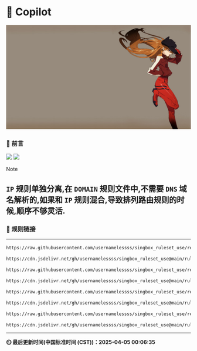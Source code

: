 
# 🧸 Copilot
![](https://raw.githubusercontent.com/usernamelessss/picture-bed/main/images/202504042256831.jpg)
### 📣 前言
![](https://shields.io/badge/-移除重复规则-ff69b4) ![](https://shields.io/badge/-IP&nbsp;规则单独存放不与&nbsp;DOMAIN&nbsp;等混合-green)
> [!NOTE]
**`IP` 规则单独分离,在 `DOMAIN` 规则文件中,不需要 `DNS` 域名解析的,如果和 `IP` 规则混合,导致排列路由规则的时候,顺序不够灵活.**
---

###  🔗 规则链接
---

```url
https://raw.githubusercontent.com/usernamelessss/singbox_ruleset_use/refs/heads/main/rule/Copilot/Copilot_IP.json
```

```url
https://cdn.jsdelivr.net/gh/usernamelessss/singbox_ruleset_use@main/rule/Copilot/Copilot_IP.json
```

```url
https://raw.githubusercontent.com/usernamelessss/singbox_ruleset_use/refs/heads/main/rule/Copilot/Copilot_IP.srs
```

```url
https://cdn.jsdelivr.net/gh/usernamelessss/singbox_ruleset_use@main/rule/Copilot/Copilot_IP.srs
```

```url
https://raw.githubusercontent.com/usernamelessss/singbox_ruleset_use/refs/heads/main/rule/Copilot/Copilot_No_IP.json
```

```url
https://cdn.jsdelivr.net/gh/usernamelessss/singbox_ruleset_use@main/rule/Copilot/Copilot_No_IP.json
```

```url
https://raw.githubusercontent.com/usernamelessss/singbox_ruleset_use/refs/heads/main/rule/Copilot/Copilot_No_IP.srs
```

```url
https://cdn.jsdelivr.net/gh/usernamelessss/singbox_ruleset_use@main/rule/Copilot/Copilot_No_IP.srs
```

---
**⏲️ 最后更新时间(中国标准时间 (CST))：2025-04-05 00:06:35**